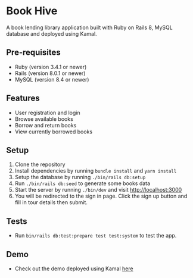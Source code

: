 # Book Hive
A book lending library application built with Ruby on Rails 8, MySQL database and deployed using Kamal.

## Pre-requisites
- Ruby (version 3.4.1 or newer)
- Rails (version 8.0.1 or newer)
- MySQL (version 8.4 or newer)


## Features
- User registration and login
- Browse available books
- Borrow and return books
- View currently borrowed books

## Setup
1. Clone the repository
2. Install dependencies by running ```bundle install``` and ```yarn install```
3. Setup the database by running ```./bin/rails db:setup```
4. Run ```./bin/rails db:seed``` to generate some books data
5. Start the server by running ```./bin/dev``` and visit [http://localhost:3000](http://localhost:3000)
6. You will be redirected to the sign in page. Click the sign up button and fill in tour details then submit.

## Tests
- Run ```bin/rails db:test:prepare test test:system``` to test the app.

## Demo
- Check out the demo deployed using Kamal [here](https://bookhive.kachistore.online)